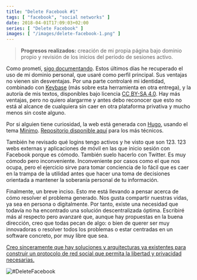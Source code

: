 ```yaml
---
title: "Delete Facebook #1"
tags: [ "facebook", "social networks" ]
date: 2018-04-01T17:09:03+02:00
series: [ "Delete Facebook" ]
images: [ "/images/delete-facebook-1.png" ]
---
```

> **Progresos realizados:** creación de mi propia página bajo dominio propio y revisión de los inicios del período de sesiones activo.

Como prometí, [sigo documentando](https://dario.im/es/posts/delete-facebook/). Estos últimos días he recuperado el uso de mi dominio personal, que usaré como perfil principal. Sus ventajas no vienen sin desventajas. Por una parte controlaré mi identidad, combinado con [Keybase](https://keybase.io) (más sobre esta herramienta en otra entrega), y la autoría de mis textos, disponibles bajo licencia [CC BY-SA 4.0](https://creativecommons.org/licenses/by-sa/4.0/deed.es_ES). Hay más ventajas, pero no quiero alargarme y antes debo reconocer que esto no está al alcance de cualquiera sin caer en otra plataforma privativa y mucho menos sin coste alguno.

Por si alguien tiene curiosidad, la web está generada con [Hugo](https://gohugo.io), usando el tema [Minimo](https://themes.gohugo.io/theme/minimo/). [Repositorio disponible aquí](https://github.com/imdario/dario.im) para los más técnicos.

También he revisado qué logins tengo activos y he visto que son 123. 123 webs externas y aplicaciones de móvil en las que inicio sesión con Facebook porque es cómodo. También suelo hacerlo con Twitter. Es muy cómodo pero inconveniente. Inconveniente por casos como el que nos ocupa, pero el ejercicio sirve para tomar conciencia de lo fácil que es caer en la trampa de la utilidad antes que hacer una toma de decisiones orientada a mantener la soberanía personal de tu información.

Finalmente, un breve inciso. Esto me está llevando a pensar acerca de cómo resolver el problema generado. Nos gusta compartir nuestras vidas, ya sea en persona o digitalmente. Por tanto, existe una necesidad que todavía no ha encontrado una solución descentralizada óptima. Escribiré más al respecto pero avanzaré que, aunque hay propuestas en la buena dirección, creo que todas pecan de algo: o bien de querer ser muy innovadoras o resolver todos los problemas o estar centradas en un software concreto, por muy libre que sea.

<u>Creo sinceramente que hay soluciones y arquitecturas ya existentes para construir un protocolo de red social que permita la libertad y privacidad necesarias.</u>

![#DeleteFacebook](/images/delete-facebook-1.png)
